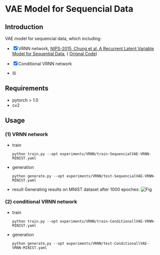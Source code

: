 # VAE Model for Sequencial Data


## Introduction

VAE model for sequencial data, which including:
 
 - [x] VRNN network, [NIPS-2015, Chung et al. A Recurrent Latent Variable Model for Sequential Data](https://papers.nips.cc/paper/2015/file/b618c3210e934362ac261db280128c22-Paper.pdf), ( [Orignal Code](https://github.com/jych/nips2015_vrnn ))
 
 - [x] Conditional VRNN network
 - [x] 



## Requirements
- pytorch > 1.0
- cv2



## Usage

### (1) VRNN network
* train
    ```
    python train.py --opt experiments/VRNN/train-SequencialVAE-VRNN-MINIST.yaml
    ```
* generation
    ```
    python generate.py --opt experiments/VRNN/test-SequencialVAE-VRNN-MINIST.yaml
    ```

* result
Generating results on MNIST dataset after 1000 epoches:
  	![Fig](img1.png)  



### (2) conditional VRNN network
* train
    ```
    python train.py --opt experiments/VRNN/train-ConditionallVAE-VRNN-MINIST.yaml 
    ```

* generation
    ```
    python generate.py --opt experiments/VRNN/test-ConditionallVAE-VRNN-MINIST.yaml 
    ```